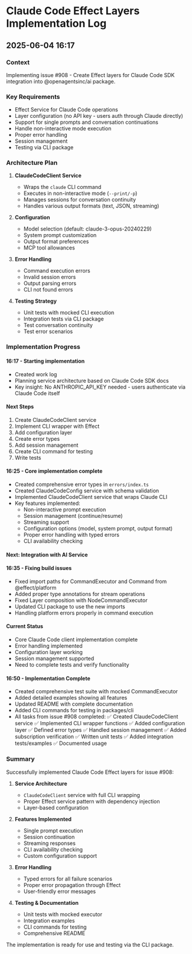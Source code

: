 # Claude Code Effect Layers Implementation Log
## 2025-06-04 16:17

### Context
Implementing issue #908 - Create Effect layers for Claude Code SDK integration into @openagentsinc/ai package.

### Key Requirements
- Effect Service for Claude Code operations
- Layer configuration (no API key - users auth through Claude directly)
- Support for single prompts and conversation continuations
- Handle non-interactive mode execution
- Proper error handling
- Session management
- Testing via CLI package

### Architecture Plan

1. **ClaudeCodeClient Service**
   - Wraps the `claude` CLI command
   - Executes in non-interactive mode (`--print/-p`)
   - Manages sessions for conversation continuity
   - Handles various output formats (text, JSON, streaming)

2. **Configuration**
   - Model selection (default: claude-3-opus-20240229)
   - System prompt customization
   - Output format preferences
   - MCP tool allowances

3. **Error Handling**
   - Command execution errors
   - Invalid session errors
   - Output parsing errors
   - CLI not found errors

4. **Testing Strategy**
   - Unit tests with mocked CLI execution
   - Integration tests via CLI package
   - Test conversation continuity
   - Test error scenarios

### Implementation Progress

#### 16:17 - Starting implementation
- Created work log
- Planning service architecture based on Claude Code SDK docs
- Key insight: No ANTHROPIC_API_KEY needed - users authenticate via Claude Code itself

#### Next Steps
1. Create ClaudeCodeClient service
2. Implement CLI wrapper with Effect
3. Add configuration layer
4. Create error types
5. Add session management
6. Create CLI command for testing
7. Write tests

#### 16:25 - Core implementation complete
- Created comprehensive error types in `errors/index.ts`
- Created ClaudeCodeConfig service with schema validation
- Implemented ClaudeCodeClient service that wraps Claude CLI
- Key features implemented:
  - Non-interactive prompt execution
  - Session management (continue/resume)
  - Streaming support
  - Configuration options (model, system prompt, output format)
  - Proper error handling with typed errors
  - CLI availability checking

#### Next: Integration with AI Service

#### 16:35 - Fixing build issues
- Fixed import paths for CommandExecutor and Command from @effect/platform
- Added proper type annotations for stream operations
- Fixed Layer composition with NodeCommandExecutor
- Updated CLI package to use the new imports
- Handling platform errors properly in command execution

#### Current Status
- Core Claude Code client implementation complete
- Error handling implemented
- Configuration layer working
- Session management supported
- Need to complete tests and verify functionality

#### 16:50 - Implementation Complete
- Created comprehensive test suite with mocked CommandExecutor
- Added detailed examples showing all features
- Updated README with complete documentation
- Added CLI commands for testing in packages/cli
- All tasks from issue #908 completed:
  ✅ Created ClaudeCodeClient service
  ✅ Implemented CLI wrapper functions
  ✅ Added configuration layer
  ✅ Defined error types
  ✅ Handled session management
  ✅ Added subscription verification
  ✅ Written unit tests
  ✅ Added integration tests/examples
  ✅ Documented usage

### Summary

Successfully implemented Claude Code Effect layers for issue #908:

1. **Service Architecture**
   - `ClaudeCodeClient` service with full CLI wrapping
   - Proper Effect service pattern with dependency injection
   - Layer-based configuration

2. **Features Implemented**
   - Single prompt execution
   - Session continuation
   - Streaming responses
   - CLI availability checking
   - Custom configuration support

3. **Error Handling**
   - Typed errors for all failure scenarios
   - Proper error propagation through Effect
   - User-friendly error messages

4. **Testing & Documentation**
   - Unit tests with mocked executor
   - Integration examples
   - CLI commands for testing
   - Comprehensive README

The implementation is ready for use and testing via the CLI package.